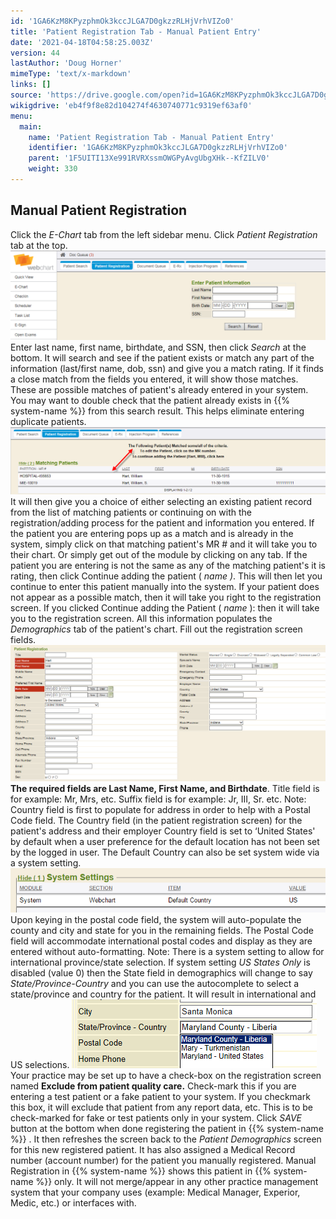 ```yaml
---
id: '1GA6KzM8KPyzphmOk3kccJLGA7D0gkzzRLHjVrhVIZo0'
title: 'Patient Registration Tab - Manual Patient Entry'
date: '2021-04-18T04:58:25.003Z'
version: 44
lastAuthor: 'Doug Horner'
mimeType: 'text/x-markdown'
links: []
source: 'https://drive.google.com/open?id=1GA6KzM8KPyzphmOk3kccJLGA7D0gkzzRLHjVrhVIZo0'
wikigdrive: 'eb4f9f8e82d104274f4630740771c9319ef63af0'
menu:
  main:
    name: 'Patient Registration Tab - Manual Patient Entry'
    identifier: '1GA6KzM8KPyzphmOk3kccJLGA7D0gkzzRLHjVrhVIZo0'
    parent: '1F5UITI13Xe991RVRXssmOWGPyAvgUbgXHk--KfZILV0'
    weight: 330
---
```

## Manual Patient Registration

Click the *E-Chart* tab from the left sidebar menu.
Click *Patient Registration* tab at the top.
![](patient-registration-tab-manual-patient-entry.assets/100002010000040200000125D56E1636F0629848.png)
Enter last name, first name, birthdate, and SSN, then click *Search* at the bottom.
It will search and see if the patient exists or match any part of the information (last/first name, dob, ssn) and give you a match rating.
If it finds a close match from the fields you entered, it will show those matches. These are possible matches of patient's already entered in your system. You may want to double check that the patient already exists in {{% system-name %}} from this search result. This helps eliminate entering duplicate patients.
![](patient-registration-tab-manual-patient-entry.assets/1000020100000477000000F5C4F51E7D86CC17DB.png)
It will then give you a choice of either selecting an existing patient record from the list of matching patients or continuing on with the registration/adding process for the patient and information you entered.
If the patient you are entering pops up as a match and is already in the system, simply click on that matching patient's MR # and it will take you to their chart. Or simply get out of the module by clicking on any tab.
If the patient you are entering is not the same as any of the matching patient's it is rating, then click Continue adding the patient ( *name )*. This will then let you continue to enter this patient manually into the system.
If your patient does not appear as a possible match, then it will take you right to the registration screen.
If you clicked Continue adding the Patient ( *name* ): then it will take you to the registration screen.
All this information populates the *Demographics* tab of the patient's chart.
Fill out the registration screen fields.
![](patient-registration-tab-manual-patient-entry.assets/1000020100000470000001EC19505BA12450EADD.png)
**The required fields are Last Name, First Name, and Birthdate**.
Title field is for example: Mr, Mrs, etc.
Suffix field is for example: Jr, III, Sr. etc.
Note: Country field is first to populate for address in order to help with a Postal Code field. The Country field (in the patient registration screen) for the patient's address and their employer Country field is set to ‘United States' by default when a user preference for the default location has not been set by the logged in user. The Default Country can also be set system wide via a system setting.
![](patient-registration-tab-manual-patient-entry.assets/10000201000002910000005C3CEB22CC40352E43.png)
Upon keying in the postal code field, the system will auto-populate the county and city and state for you in the remaining fields. The Postal Code field will accommodate international postal codes and display as they are entered without auto-formatting.
Note: There is a system setting to allow for international province/state selection. If system setting *US States Only* is disabled (value 0) then the State field in demographics will change to say *State/Province-Country* and you can use the autocomplete to select a state/province and country for the patient. It will result in international and US selections.
![](patient-registration-tab-manual-patient-entry.assets/10000201000001880000006E4F5D04F8CDF74BE3.png)
Your practice may be set up to have a check-box on the registration screen named **Exclude from patient quality care.** Check-mark this if you are entering a test patient or a fake patient to your system. If you checkmark this box, it will exclude that patient from any report data, etc. This is to be check-marked for fake or test patients only in your system.
Click *SAVE* button at the bottom when done registering the patient in {{% system-name %}} .
It then refreshes the screen back to the *Patient Demographics* screen for this new registered patient.
It has also assigned a Medical Record number (account number) for the patient you manually registered.
Manual Registration in {{% system-name %}} shows this patient in {{% system-name %}} only. It will not merge/appear in any other practice management system that your company uses (example: Medical Manager, Experior, Medic, etc.) or interfaces with.
